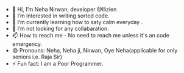 - 👋 Hi, I’m Neha Nirwan, developer @Ilizien
- 👀 I’m interested in writing sorted code.
- 🌱 I’m currently learning how to saty calm everyday .
- 💞️ I’m not looking for any collabaration.
- 📫 How to reach me - No need to reach me unless it's an code emergency.
- 😄 Pronouns: Neha, Neha ji, Nirwan, Oye Neha(applicable for only seniors i.e. Raja Sir)
- ⚡ Fun fact: I am a Poor Programmer.

<!---
TheNehaNirwan/TheNehaNirwan is a ✨ special ✨ repository because its `README.md` (this file) appears on your GitHub profile.
You can click the Preview link to take a look at your changes.
--->
